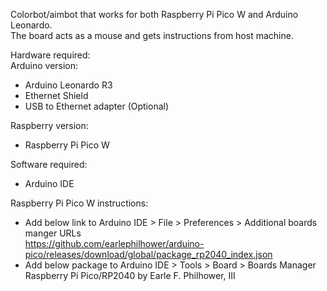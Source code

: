 Colorbot/aimbot that works for both Raspberry Pi Pico W and Arduino Leonardo.  
The board acts as a mouse and gets instructions from host machine. 

Hardware required:  
Arduino version:  
- Arduino Leonardo R3
- Ethernet Shield
- USB to Ethernet adapter (Optional)  

Raspberry version:   
- Raspberry Pi Pico W
  
Software required:
- Arduino IDE

Raspberry Pi Pico W instructions: 
- Add below link to Arduino IDE > File > Preferences > Additional boards manger URLs  
    https://github.com/earlephilhower/arduino-pico/releases/download/global/package_rp2040_index.json
- Add below package to Arduino IDE > Tools > Board > Boards Manager  
    Raspberry Pi Pico/RP2040 by Earle F. Philhower, III
